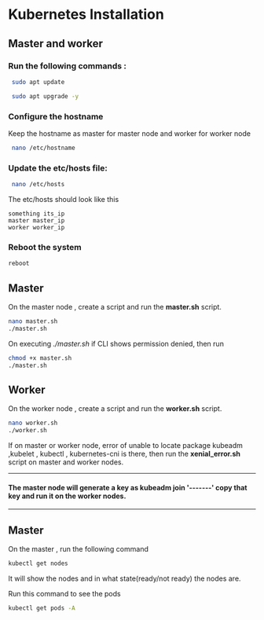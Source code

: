 # Kubernetes Installation
## Master and worker
### Run the following commands :

```bash
 sudo apt update
```

```bash
 sudo apt upgrade -y
```

### Configure the hostname
Keep the hostname as master for master node and worker for worker node
```bash
 nano /etc/hostname
```

### Update the etc/hosts file:
```bash
 nano /etc/hosts
```
The etc/hosts should look like this
```
something its_ip
master master_ip
worker worker_ip
```

### Reboot the system
```bash
reboot
```

## Master
On the master node , create a script and run the **master.sh** script.
```bash
nano master.sh
./master.sh
```
On executing *./master.sh* if CLI shows permission denied, then run
```bash
chmod +x master.sh
./master.sh
```

## Worker
On the worker node , create a script and run the **worker.sh** script.
```bash
nano worker.sh
./worker.sh
```

 If on master or worker node,  error of unable to locate package kubeadm ,kubelet , kubectl , kubernetes-cni is there, then run the **xenial_error.sh** script on master and worker nodes.
 
***
 #### The master node will generate a key as kubeadm join '-------' copy that key and run it on the worker nodes.
***

## Master
On the master , run the following command
```bash
kubectl get nodes
```
It will show the nodes and in what state(ready/not ready) the nodes are.

Run this command to see the pods
```bash
kubectl get pods -A
```


 

 





